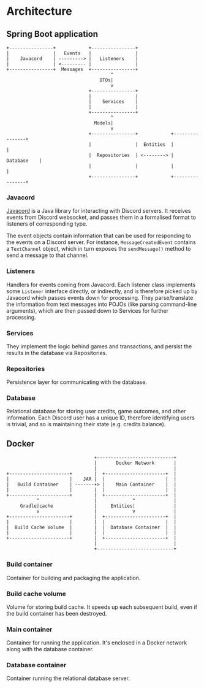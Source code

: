 # Architecture

## Spring Boot application

```text
+----------------+            +----------------+
|                |   Events   |                |
|    Javacord    | ---------> |   Listeners    |
|                | <--------- |                |
+----------------+  Messages  +----------------+
                                      ^
                                  DTOs|
                                      v
                              +----------------+
                              |                |
                              |    Services    |
                              |                |
                              +----------------+
                                      ^
                                Models|
                                      v
                              +----------------+            +----------------+
                              |                |  Entities  |                |
                              |  Repositories  | <--------> |    Database    |
                              |                |            |                |
                              +----------------+            +----------------+
```

### Javacord

[Javacord][javacord] is a Java library for interacting with Discord servers. It
receives events from Discord websocket, and passes them in a formalised format
to listeners of corresponding type.

The event objects contain information that can be used for responding to the
events on a Discord server. For instance, `MessageCreatedEvent` contains a
`TextChannel` object, which in turn exposes the `sendMessage()` method to send
a message to that channel.

### Listeners

Handlers for events coming from Javacord. Each listener class implements some
`Listener` interface directly, or indirectly, and is therefore picked up by
Javacord which passes events down for processing. They parse/translate the
information from text messages into POJOs (like parsing command-line
arguments), which are then passed down to Services for further processing.

### Services

They implement the logic behind games and transactions, and persist the results
in the database via Repositories.

### Repositories

Persistence layer for communicating with the database.

### Database

Relational database for storing user credits, game outcomes, and other
information. Each Discord user has a unique ID, therefore identifying users is
trivial, and so is maintaining their state (e.g. credits balance).

## Docker

```text
                                +----------------------------+
                                |       Docker Network       |
                                |                            |
+----------------------+        |  +----------------------+  |
|                      |    JAR |  |                      |  |
|   Build Container    | -------+> |    Main Container    |  |
|                      |        |  |                      |  |
+----------------------+        |  +----------------------+  |
           ^                    |             ^              |
     Gradle|cache               |     Entities|              |
           v                    |             v              |
+----------------------+        |  +----------------------+  |
|                      |        |  |                      |  |
|  Build Cache Volume  |        |  |  Database Container  |  |
|                      |        |  |                      |  |
+----------------------+        |  +----------------------+  |
                                |                            |
                                +----------------------------+
```

### Build container

Container for building and packaging the application.

### Build cache volume

Volume for storing build cache. It speeds up each subsequent build, even if the
build container has been destroyed.

### Main container

Container for running the application. It's enclosed in a Docker network along
with the database container.

### Database container

Container running the relational database server.

[javacord]: https://github.com/Javacord/Javacord
